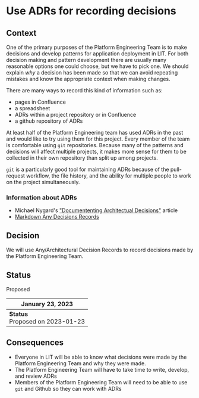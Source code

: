 # Use ADRs for recording decisions

## Context

One of the primary purposes of the Platform Engineering Team is to make
decisions and develop patterns for application deployment in LIT. For both
decision making and pattern development there are usually many reasonable
options one could choose, but we have to pick one. We should explain *why* a
decision has been made so that we can avoid repeating mistakes and know the
appropriate context when making changes.

There are many ways to record this kind of information such as:

* pages in Confluence
* a spreadsheet
* ADRs within a project repository or in Confluence
* a github repository of ADRs

At least half of the Platform Engineering team has used ADRs in the past and
would like to try using them for this project. Every member of the team is
comfortable using `git` repositories. Because many of the patterns and
decisions will affect multiple projects, it makes more sense for them to be
collected in their own repository than split up among projects.

`git` is a particularly good tool for maintaining ADRs because of the
pull-request workflow, the file history, and the ability for multiple people to
work on the project simultaneously.

### Information about ADRs

* Michael Nygard's ["Documententing Architectual
  Decisions"](https://cognitect.com/blog/2011/11/15/documenting-architecture-decisions)
  article
* [Markdown Any Decisions Records](https://adr.github.io/madr/#overview)

## Decision

We will use Any/Architectural Decision Records to record decisions made by the
Platform Engineering Team.

## Status

Proposed

| January 23, 2023 |
|-----------------|
| **Status** <br> Proposed on 2023-01-23 |

## Consequences

* Everyone in LIT will be able to know what decisions were made by the Platform
  Engineering Team and why they were made.
* The Platform Engineering Team will have to take time to write, develop, and
  review ADRs
* Members of the Platform Engineering Team will need to be able to use `git`
  and Github so they can work with ADRs

